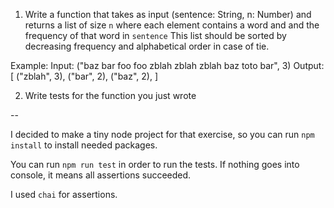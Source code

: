 1) Write a function that takes as input (sentence: String, n: Number) 
and returns a list of size `n` where each element contains a word and and the frequency of that word in `sentence`
This list should be sorted by decreasing frequency and alphabetical order in case of tie.

Example: 
Input: ("baz bar foo foo zblah zblah zblah baz toto bar", 3)
Output: 
[
   ("zblah", 3),
   ("bar", 2),
   ("baz", 2),
]

2) Write tests for the function you just wrote

--

I decided to make a tiny node project for that exercise, so you can run ``` npm install ``` to install needed packages.

You can run ``` npm run test ``` in order to run the tests. If nothing goes into console, it means all assertions succeeded.

I used ``` chai ``` for assertions.
